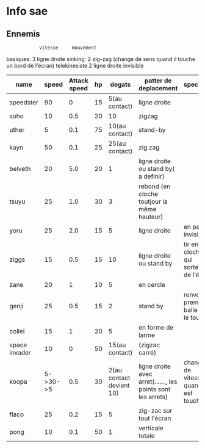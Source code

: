 # Info sae

## Ennemis

                vitesse     mouvement
 basiques:      3           ligne droite
 sinking:       2           zig-zag (change de sens quand il touche un bord de l'écran)
 telekinesiste  2           ligne droite invisible

 | name          | speed    | Attack speed | hp  | degats                   | patter de deplacement                                             | specialité                              |
|---------------|----------|--------------|-----|--------------------------|-------------------------------------------------------------------|-----------------------------------------|
| speedster     | 90       | 0            | 15  | 5(au contact)            | ligne droite                                                      |                                         |
| soho          | 10       | 0.5          | 20  | 10                       | zigzag                                                            |                                         |
| uther         | 5        | 0.1          | 75  | 10(au contact)           | stand-by                                                          |                                         |
| kayn          | 50       | 0.1          | 25  | 25(au contact)           | zig zag                                                           |                                         |
| belveth       | 20       | 5.0          | 20  | 1                        | ligne droite ou stand by( a definir)                              |                                         |
| tsuyu         | 25       | 1.0          | 30  | 3                        | rebond (en cloche toutjour la même hauteur)                       |                                         |
| yoru          | 25       | 2.0          | 15  | 5                        | ligne droite                                                      | en partie invisible                     |
| ziggs         | 15       | 0.5          | 15  | 10                       | ligne droite ou stand by                                          | tir en cloche qui sortent de l'écran    |
| zane          | 20       | 1            | 10  | 5                        | en cercle                                                         |                                         |
| genji         | 25       | 0.5          | 15  | 2                        | stand by                                                          | renvoie la première balle qui le touche |
| collei        | 15       | 1            | 20  | 5                        | en forme de larme                                                 |                                         |
| space invader | 10       | 0            | 50  | 15(au contact)           | (zigzac carré)                                                    |                                         |
| koopa         | 5->30->5 | 0.5          | 30  | 2(au contact devient 10) | ligne droite avec arret(_._._._._._._ les points sont les arrets) | change de vitesse quand il est touché    |
| flaco         | 25       | 0.2          | 15  | 5                        | zig-zac sur tout l'écran                                          |                                         |
| pong          | 10       | 0.1          | 50  | 1                        | verticale totale                                                  |                                         |
